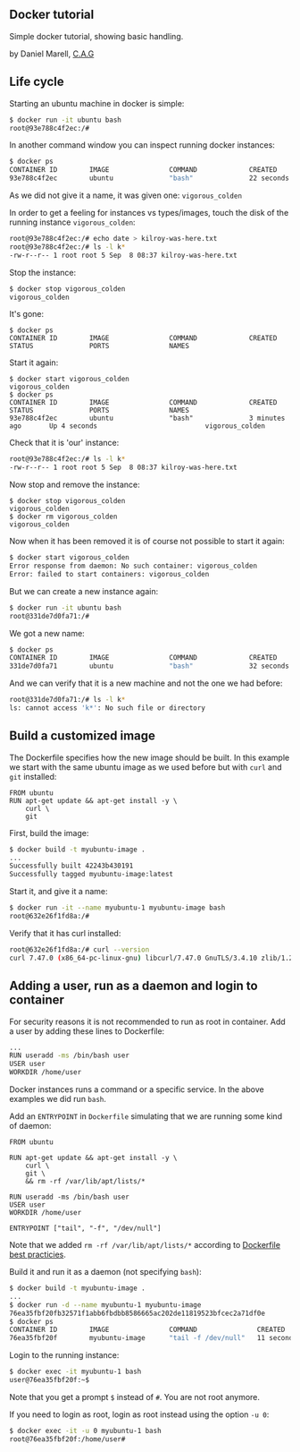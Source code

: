 ## Docker tutorial

Simple docker tutorial, showing basic handling.

by Daniel Marell, [C.A.G](http://www.cag.se)

## Life cycle

Starting an ubuntu machine in docker is simple:

```bash
$ docker run -it ubuntu bash
root@93e788c4f2ec:/#
```

In another command window you can inspect running docker instances:
```bash
$ docker ps
CONTAINER ID        IMAGE               COMMAND             CREATED             STATUS              PORTS               NAMES
93e788c4f2ec        ubuntu              "bash"              22 seconds ago      Up 19 seconds                           vigorous_colden
```

As we did not give it a name, it was given one: `vigorous_colden`

In order to get a feeling for instances vs types/images, touch the disk of the running instance `vigorous_colden`:

```bash
root@93e788c4f2ec:/# echo date > kilroy-was-here.txt
root@93e788c4f2ec:/# ls -l k*
-rw-r--r-- 1 root root 5 Sep  8 08:37 kilroy-was-here.txt
```

Stop the instance:

```bash
$ docker stop vigorous_colden
vigorous_colden
```
It's gone:

```
$ docker ps
CONTAINER ID        IMAGE               COMMAND             CREATED             STATUS              PORTS               NAMES
```

Start it again:
```
$ docker start vigorous_colden
vigorous_colden
$ docker ps
CONTAINER ID        IMAGE               COMMAND             CREATED             STATUS              PORTS               NAMES
93e788c4f2ec        ubuntu              "bash"              3 minutes ago       Up 4 seconds                           vigorous_colden
```
Check that it is 'our' instance:

```bash
root@93e788c4f2ec:/# ls -l k*
-rw-r--r-- 1 root root 5 Sep  8 08:37 kilroy-was-here.txt
```

Now stop and remove the instance:
```
$ docker stop vigorous_colden
vigorous_colden
$ docker rm vigorous_colden
vigorous_colden
```

Now when it has been removed it is of course not possible to start it again:

```bash
$ docker start vigorous_colden
Error response from daemon: No such container: vigorous_colden
Error: failed to start containers: vigorous_colden
```

But we can create a new instance again:
```bash
$ docker run -it ubuntu bash
root@331de7d0fa71:/# 
```

We got a new name:
```bash
$ docker ps
CONTAINER ID        IMAGE               COMMAND             CREATED             STATUS              PORTS               NAMES
331de7d0fa71        ubuntu              "bash"              32 seconds ago      Up 30 seconds                           determined_darwin
```

And we can verify that it is a new machine and not the one we had before:
```bash
root@331de7d0fa71:/# ls -l k*
ls: cannot access 'k*': No such file or directory
```

## Build a customized image

The Dockerfile specifies how the new image should be built. In this example we start with the same
ubuntu image as we used before but with `curl` and `git` installed:

```
FROM ubuntu
RUN apt-get update && apt-get install -y \
    curl \
    git
```
First, build the image:
```bash
$ docker build -t myubuntu-image .
...
Successfully built 42243b430191
Successfully tagged myubuntu-image:latest
```

Start it, and give it a name:
```bash
$ docker run -it --name myubuntu-1 myubuntu-image bash
root@632e26f1fd8a:/# 
```
Verify that it has curl installed:
```bash
root@632e26f1fd8a:/# curl --version
curl 7.47.0 (x86_64-pc-linux-gnu) libcurl/7.47.0 GnuTLS/3.4.10 zlib/1.2.8 libidn/1.32 librtmp/2.3
```

## Adding a user, run as a daemon and login to container

For security reasons it is not recommended to run as root in container. Add a user by adding these lines to Dockerfile:
```bash
...
RUN useradd -ms /bin/bash user
USER user
WORKDIR /home/user
```

Docker instances runs a command or a specific service. In the above examples we did run `bash`.

Add an `ENTRYPOINT` in `Dockerfile` simulating that we are running some kind of daemon:
```
FROM ubuntu

RUN apt-get update && apt-get install -y \
    curl \
    git \
    && rm -rf /var/lib/apt/lists/*

RUN useradd -ms /bin/bash user
USER user
WORKDIR /home/user

ENTRYPOINT ["tail", "-f", "/dev/null"]
```

Note that we added `rm -rf /var/lib/apt/lists/*` according to [Dockerfile best practicies](https://docs.docker.com/engine/userguide/eng-image/dockerfile_best-practices/).

Build it and run it as a daemon (not specifying `bash`):
```bash
$ docker build -t myubuntu-image .
...
$ docker run -d --name myubuntu-1 myubuntu-image
76ea35fbf20fb32571f1abb6fbdbb8586665ac202de11819523bfcec2a71df0e
$ docker ps
CONTAINER ID        IMAGE               COMMAND               CREATED             STATUS              PORTS               NAMES
76ea35fbf20f        myubuntu-image      "tail -f /dev/null"   11 seconds ago      Up 11 seconds                           myubuntu-1
```

Login to the running instance:
```bash
$ docker exec -it myubuntu-1 bash
user@76ea35fbf20f:~$ 
```
Note that you get a prompt `$` instead of `#`. You are not root anymore.

If you need to login as root, login as root instead using the option `-u 0`:
```bash
$ docker exec -it -u 0 myubuntu-1 bash
root@76ea35fbf20f:/home/user#
```